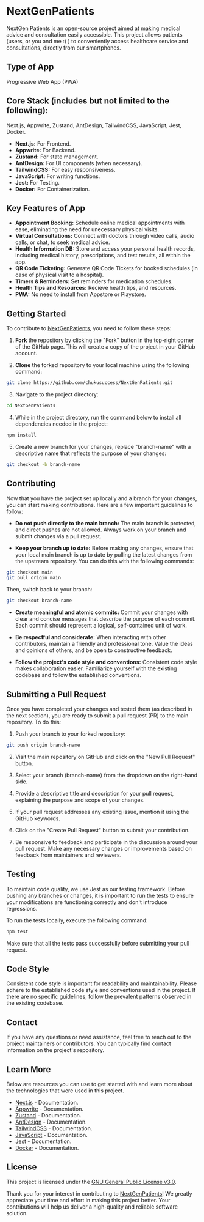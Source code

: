 # NextGenPatients

NextGen Patients is an open-source project aimed at making medical advice and consultation easily accessible. This project allows patients (users, or you and me :) ) to conveniently access healthcare service and consultations, directly from our smartphones.

## Type of App

Progressive Web App (PWA)

## Core Stack (includes but not limited to the following):

Next.js, Appwrite, Zustand, AntDesign, TailwindCSS, JavaScript, Jest, Docker.

- **Next.js:** For Frontend.
- **Appwrite:** For Backend.
- **Zustand:** For state management.
- **AntDesign:** For UI components (when necessary).
- **TailwindCSS:** For easy responsiveness.
- **JavaScript:** For writing functions.
- **Jest:** For Testing.
- **Docker:** For Containerization.

## Key Features of App

- **Appointment Booking:** Schedule online medical appointments with ease, eliminating the need for unecessary physical visits.
- **Virtual Consultations:** Connect with doctors through video calls, audio calls, or chat, to seek medical advice.
- **Health Information DB:** Store and access your personal health records, including medical history, prescriptions, and test results, all within the app.
- **QR Code Ticketing:** Generate QR Code Tickets for booked schedules (in case of physical visit to a hospital).
- **Timers & Reminders:** Set reminders for medication schedules.
- **Health Tips and Resources:** Recieve health tips, and resources.
- **PWA:** No need to install from Appstore or Playstore.

## Getting Started

To contribute to [NextGenPatients](https://github.com/chukusuccess/NextGenPatients), you need to follow these steps:

1. **Fork** the repository by clicking the "Fork" button in the top-right corner of the GitHub page. This will create a copy of the project in your GitHub account.

2. **Clone** the forked repository to your local machine using the following command:

```bash
git clone https://github.com/chukusuccess/NextGenPatients.git
```

3. Navigate to the project directory:

```bash
cd NextGenPatients
```

4. While in the project directory, run the command below to install all dependencies needed in the project:

```bash
npm install
```

5. Create a new branch for your changes, replace "branch-name" with a descriptive name that reflects the purpose of your changes:

```bash
git checkout -b branch-name
```

## Contributing

Now that you have the project set up locally and a branch for your changes, you can start making contributions. Here are a few important guidelines to follow:

- **Do not push directly to the main branch:** The main branch is protected, and direct pushes are not allowed. Always work on your branch and submit changes via a pull request.

- **Keep your branch up to date:** Before making any changes, ensure that your local main branch is up to date by pulling the latest changes from the upstream repository. You can do this with the following commands:

```bash
git checkout main
git pull origin main
```

Then, switch back to your branch:

```bash
git checkout branch-name
```

- **Create meaningful and atomic commits:** Commit your changes with clear and concise messages that describe the purpose of each commit. Each commit should represent a logical, self-contained unit of work.

- **Be respectful and considerate:** When interacting with other contributors, maintain a friendly and professional tone. Value the ideas and opinions of others, and be open to constructive feedback.

- **Follow the project's code style and conventions:** Consistent code style makes collaboration easier. Familiarize yourself with the existing codebase and follow the established conventions.

## Submitting a Pull Request

Once you have completed your changes and tested them (as described in the next section), you are ready to submit a pull request (PR) to the main repository. To do this:

1. Push your branch to your forked repository:

```bash
git push origin branch-name
```

2. Visit the main repository on GitHub and click on the "New Pull Request" button.

3. Select your branch (branch-name) from the dropdown on the right-hand side.

4. Provide a descriptive title and description for your pull request, explaining the purpose and scope of your changes.

5. If your pull request addresses any existing issue, mention it using the GitHub keywords.

6. Click on the "Create Pull Request" button to submit your contribution.

7. Be responsive to feedback and participate in the discussion around your pull request. Make any necessary changes or improvements based on feedback from maintainers and reviewers.

## Testing

To maintain code quality, we use Jest as our testing framework. Before pushing any branches or changes, it is important to run the tests to ensure your modifications are functioning correctly and don't introduce regressions.

To run the tests locally, execute the following command:

```bash
npm test
```

Make sure that all the tests pass successfully before submitting your pull request.

## Code Style

Consistent code style is important for readability and maintainability. Please adhere to the established code style and conventions used in the project. If there are no specific guidelines, follow the prevalent patterns observed in the existing codebase.

## Contact

If you have any questions or need assistance, feel free to reach out to the project maintainers or contributors. You can typically find contact information on the project's repository.

## Learn More

Below are resources you can use to get started with and learn more about the technologies that were used in this project.

- [Next.js](https://nextjs.org/docs) - Documentation.
- [Appwrite](https://appwrite.io/docs) - Documentation.
- [Zustand](https://docs.pmnd.rs/zustand/getting-started/introduction) - Documentation.
- [AntDesign](https://ant.design/docs/react/introduce) - Documentation.
- [TailwindCSS](https://tailwindcss.com/docs/installation) - Documentation.
- [JavaScript](https://developer.mozilla.org/en-US/docs/Web/JavaScript) -  Documentation.
- [Jest](https://jestjs.io/docs/getting-started) - Documentation.
- [Docker](https://docs.docker.com/get-started/) - Documentation.

## License

This project is licensed under the [GNU General Public License v3.0](COPYING.txt).

Thank you for your interest in contributing to [NextGenPatients](https://github.com/chukusuccess/NextGenPatients)! We greatly appreciate your time and effort in making this project better. Your contributions will help us deliver a high-quality and reliable software solution.
